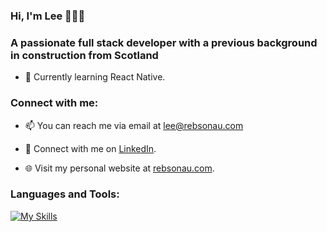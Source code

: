 ### Hi, I'm Lee 👋🧑‍💻

<h3>A passionate full stack developer with a previous background in construction from Scotland</h3>

- 🌱 Currently learning React Native. 


<h3 align="left">Connect with me:</h3>

- 📫 You can reach me via email at lee@rebsonau.com

- 💼 Connect with me on [LinkedIn](https://www.linkedin.com/in/leeokelly).

- 🌐 Visit my personal website at [rebsonau.com](https://www.rebsonau.com).

<h3 align="left">Languages and Tools:</h3>

[![My Skills](https://skillicons.dev/icons?i=js,html,css,react,express,nodejs,git,postgres,prisma,github,figma,ai,ps,vscode,svg,stackoverflow,sketchup,autocad,discord,linkedin&perline=5)](https://skillicons.dev)
